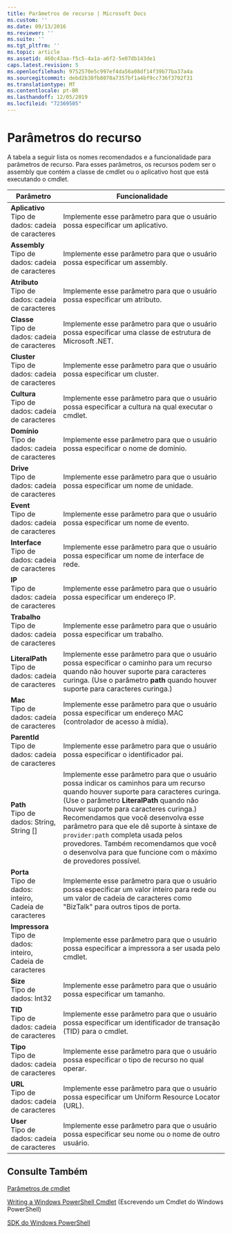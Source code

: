 ```yaml
---
title: Parâmetros de recurso | Microsoft Docs
ms.custom: ''
ms.date: 09/13/2016
ms.reviewer: ''
ms.suite: ''
ms.tgt_pltfrm: ''
ms.topic: article
ms.assetid: 460c43aa-f5c5-4a1a-a6f2-5e07db143de1
caps.latest.revision: 5
ms.openlocfilehash: 9752570e5c997ef4da56a08df14f39b77ba37a4a
ms.sourcegitcommit: debd2b38fb8070a7357bf1a4bf9cc736f3702f31
ms.translationtype: MT
ms.contentlocale: pt-BR
ms.lasthandoff: 12/05/2019
ms.locfileid: "72369505"
---
```

# <a name="resource-parameters"></a>Parâmetros do recurso

A tabela a seguir lista os nomes recomendados e a funcionalidade para parâmetros de recurso. Para esses parâmetros, os recursos podem ser o assembly que contém a classe de cmdlet ou o aplicativo host que está executando o cmdlet.

|Parâmetro|Funcionalidade|
|---|---|
|**Aplicativo**<br>Tipo de dados: cadeia de caracteres|Implemente esse parâmetro para que o usuário possa especificar um aplicativo.|
|**Assembly**<br>Tipo de dados: cadeia de caracteres|Implemente esse parâmetro para que o usuário possa especificar um assembly.|
|**Atributo**<br>Tipo de dados: cadeia de caracteres|Implemente esse parâmetro para que o usuário possa especificar um atributo.|
|**Classe**<br>Tipo de dados: cadeia de caracteres|Implemente esse parâmetro para que o usuário possa especificar uma classe de estrutura de Microsoft .NET.|
|**Cluster**<br>Tipo de dados: cadeia de caracteres|Implemente esse parâmetro para que o usuário possa especificar um cluster.|
|**Cultura**<br>Tipo de dados: cadeia de caracteres|Implemente esse parâmetro para que o usuário possa especificar a cultura na qual executar o cmdlet.|
|**Domínio**<br>Tipo de dados: cadeia de caracteres|Implemente esse parâmetro para que o usuário possa especificar o nome de domínio.|
|**Drive**<br>Tipo de dados: cadeia de caracteres|Implemente esse parâmetro para que o usuário possa especificar um nome de unidade.|
|**Event**<br>Tipo de dados: cadeia de caracteres|Implemente esse parâmetro para que o usuário possa especificar um nome de evento.|
|**Interface**<br>Tipo de dados: cadeia de caracteres|Implemente esse parâmetro para que o usuário possa especificar um nome de interface de rede.|
|**IP**<br>Tipo de dados: cadeia de caracteres|Implemente esse parâmetro para que o usuário possa especificar um endereço IP.|
|**Trabalho**<br>Tipo de dados: cadeia de caracteres|Implemente esse parâmetro para que o usuário possa especificar um trabalho.|
|**LiteralPath**<br>Tipo de dados: cadeia de caracteres|Implemente esse parâmetro para que o usuário possa especificar o caminho para um recurso quando não houver suporte para caracteres curinga. (Use o parâmetro **path** quando houver suporte para caracteres curinga.)|
|**Mac**<br>Tipo de dados: cadeia de caracteres|Implemente esse parâmetro para que o usuário possa especificar um endereço MAC (controlador de acesso à mídia).|
|**ParentId**<br>Tipo de dados: cadeia de caracteres|Implemente esse parâmetro para que o usuário possa especificar o identificador pai.|
|**Path**<br>Tipo de dados: String, String []|Implemente esse parâmetro para que o usuário possa indicar os caminhos para um recurso quando houver suporte para caracteres curinga. (Use o parâmetro **LiteralPath** quando não houver suporte para caracteres curinga.) Recomendamos que você desenvolva esse parâmetro para que ele dê suporte à sintaxe de `provider:path` completa usada pelos provedores. Também recomendamos que você o desenvolva para que funcione com o máximo de provedores possível.|
|**Porta**<br>Tipo de dados: inteiro, Cadeia de caracteres|Implemente esse parâmetro para que o usuário possa especificar um valor inteiro para rede ou um valor de cadeia de caracteres como "BizTalk" para outros tipos de porta.|
|**Impressora**<br>Tipo de dados: inteiro, Cadeia de caracteres|Implemente esse parâmetro para que o usuário possa especificar a impressora a ser usada pelo cmdlet.|
|**Size**<br>Tipo de dados: Int32|Implemente esse parâmetro para que o usuário possa especificar um tamanho.|
|**TID**<br>Tipo de dados: cadeia de caracteres|Implemente esse parâmetro para que o usuário possa especificar um identificador de transação (TID) para o cmdlet.|
|**Tipo**<br>Tipo de dados: cadeia de caracteres|Implemente esse parâmetro para que o usuário possa especificar o tipo de recurso no qual operar.|
|**URL**<br>Tipo de dados: cadeia de caracteres|Implemente esse parâmetro para que o usuário possa especificar um Uniform Resource Locator (URL).|
|**User**<br>Tipo de dados: cadeia de caracteres|Implemente esse parâmetro para que o usuário possa especificar seu nome ou o nome de outro usuário.|

## <a name="see-also"></a>Consulte Também

[Parâmetros de cmdlet](./cmdlet-parameters.md)

[Writing a Windows PowerShell Cmdlet](./writing-a-windows-powershell-cmdlet.md) (Escrevendo um Cmdlet do Windows PowerShell)

[SDK do Windows PowerShell](../windows-powershell-reference.md)
